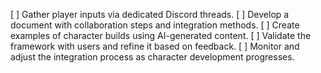 [ ] Gather player inputs via dedicated Discord threads.
[ ] Develop a document with collaboration steps and integration methods.
[ ] Create examples of character builds using AI-generated content.
[ ] Validate the framework with users and refine it based on feedback.
[ ] Monitor and adjust the integration process as character development progresses.